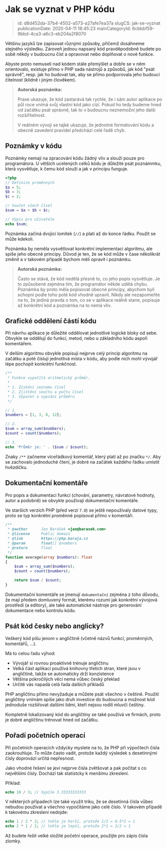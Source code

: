 Jak se vyznat v PHP kódu
================================

> id: d8d452da-37b4-4502-a573-a27afe7ea37a
> slugCS: jak-se-vyznat
> publicationDate: 2020-04-11 18:45:23
> mainCategoryId: 6cbbbf59-9bbd-4ca3-a6c3-eb204a2f8070

Většinu jazyků lze zapisovat různými způsoby, přičemž dosáhneme stejného výsledku. Zároveň jednou napsaný kód pravděpodobně budete po sobě někdy v budoucnu číst a opravovat nebo doplňovat o nové funkce.

Abyste proto nemuseli nad kódem stále přemýšlet a dobře se v něm orientovalo, existuje přímo v PHP sada nástrojů a způsobů, jak kód "psát správně", resp. jak ho budovat tak, aby se přímo podporovala jeho budoucí čitelnost (klidně i jiným člověkem).

> **Autorská poznámka:**
>
> Praxe ukazuje, že kód zastarává tak rychle, že i sám autor aplikace po půl roce vnímá svůj vlastní kód jako cizí. Pokud ho tedy budeme hned od začátku psát správně, tak to v budoucnu neznemožní jeho další rozšířitelnost.
>
> V reálném vývoji se tajké ukazuje, že jednotné formátování kódu a obecně zavedení pravidel předchází celé řadě chyb.

Poznámky v kódu
---------------

Poznámky nemají na zpracování kódu žádný vliv a slouží pouze pro programátora. U větších ucelených celků kódu je důležité psát poznámmku, která vysvětluje, k čemu kód slouží a jak v principu funguje.

```php
<?php
// Definice proměnných
$a = 5;
$b = 3;
$c = 2;

// Součet všech čísel
$sum = $a + $b + $c;

// Výpis pro uživatele
echo $sum;
```

Poznámka začíná dvojicí lomítek (`//`) a platí až do konce řádku. Použít se může kdekoli.

Poznámka by neměla vysvětlovat konkrétní implementaci algoritmu, ale spíše jeho obecné principy. Důvod je ten, že se kód může v čase několikrát změnit a v takovém případě bychom měli opravit i poznámku.

> **Autorská poznámka:**
>
> Často se stává, že kód nedělá přesně to, co jeho popis vysvětluje. Je to způsobené zejména tím, že programátor někde udělá chybu. Poznámka by proto měla popisovat obecné principy, abychom byli schopni podle toho poté kód vhodně upravit. Nikdy ale nezapomeňte na to, že jediná pravda o tom, co se v aplikace reálně stane, popisuje až konkrétní kód a poznámka na to nemá vliv.

Grafické oddělení částí kódu
----------------------------

Při návrhu aplikace je důležité oddělovat jednotlivé logické bloky od sebe. Obvykle se oddělují do funkcí, metod, nebo u základního kódu aspoň komentářem.

V delším algoritmu obvykle popisuji nejprve celý princip algoritmu na začátku a poté čísluji jednotlivá místa v kódu, aby podle nich mohl vývojář lépe pochopit konkrétní funkčnost.

```php
/**
 * Funkce vypočítá aritmetický průměr.
 *
 * 1. Získání seznamu čísel
 * 2. Zjištění součtu a počtu čísel
 * 3. Výpočet a vypsání průměru
 */

// 1.
$numbers = [1, 3, 8, 12];

// 2.
$sum = array_sum($numbers);
$count = count($numbers);

// 3.
echo 'Průměr je: ' . ($sum / $count);
```

Znaky `/**` začneme víceřádkový komentář, který platí až po značku `*/`. Aby se zachovalo jednoduché čtení, je dobré na začátek každého řádku umístit hvězdičku.

Dokumentační komentáře
----------------------

Pro popis a dokumentaci funkcí (chování, parametry, návratové hodnoty, autor a podobně) se obvykle používají dokumentační komentáře.

Ve starších verzích PHP (před verzí `7.0`) se ještě nepoužívaly datové typy, proto se typ konkrétní proměnné popisoval přímo v komentáři.

```php
/**
 * @author      Jan Barášek <jan@barasek.com>
 * @license     Public domain
 * @link        https://php.baraja.cz
 * @param       float[] $numbers
 * @return      float
 */
function average(array $numbers): float
{
    $sum = array_sum($numbers);
    $count = count($numbers);

    return $sum / $count;
}
```

Dokumentační komentáře se jmenují `dokumentační` zejména z toho důvodu, že mají předem domluvený formát, kterému rozumí jak konkrétní vývojová prostředí (a editory), ale také automatické nástroje pro generování dokumentace nebo kontrolu kódu.

Psát kód česky nebo anglicky?
-----------------------------

Veškerý kód píšu jenom v angličtině (včetně názvů funkcí, proměnných, komentářů, ...).

Má to celou řadu výhod:

- Vývojář si rovnou proaktivně trénuje angličtinu
- Velká část aplikací používá knihovny třetích stran, které jsou v angličtině, takže se automaticky drží konzistence
- Většina pokročilých věcí nemá vůbec český překlad
- Určitě vás napadá celá řada dalších příkladů

PHP angličtinu přímo nevyžaduje a můžete psát všechno v češtině. Použití angličtiny vnímám spíše jako druh investice do budoucna a možnost kód jednoduše rozšiřovat dalšími lidmi, kteří nejsou rodilí mluvčí češtiny.

Kompletně lokalizovaný kód do angličtiny se také používá ve firmách, proto je dobré angličtinu trénovat hned od začátku.

Pořadí početních operací
------------------------

Při početních operacích vždycky myslete na to, že PHP při výpočtech čísla zaokrouhluje. To může často vadit, protože každý výsledek s desetinnými čísly doprovází určitá nepřesnost.

Jako vhodné řešení se jeví nejprve čísla zvětšovat a pak počítat s co největšími čísly. Dochází tak statistcky k menšímu zkreslení.

Příklad:

```php
echo 10 / 3; // Vypíše 3.33333333333
```

V některých případech lze také využít triku, že se desetinná čísla vůbec nebudou používat a všechno vypočítáme jako celé číslo. V takovém případě k takovému zkreslení nedojde:

```php
echo 1 / 2 * 2; // tohle je horší, protože 1/2 = 0.5*2 = 1
echo 2 * 1 / 2; // tohle je lepší, protože 2*1 = 2/2 = 1
```

Až budete řešit velké složité početní operace, použijte pro zápis čísla zlomky.
